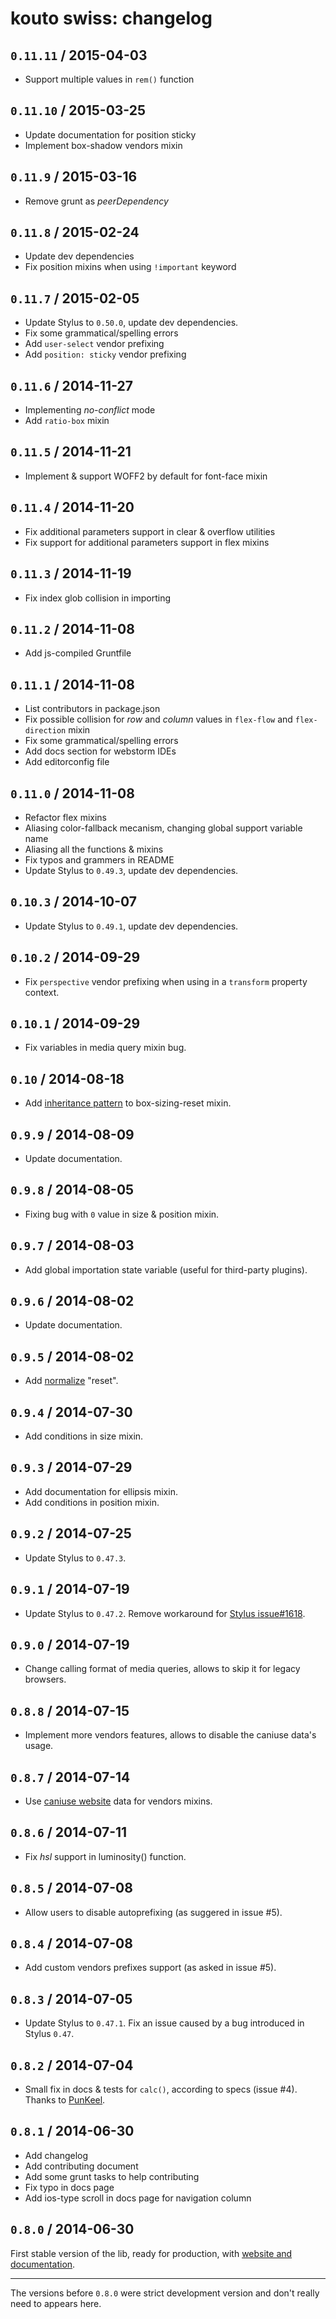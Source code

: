 # kouto swiss: changelog

## `0.11.11` / 2015-04-03

* Support multiple values in `rem()` function

## `0.11.10` / 2015-03-25

* Update documentation for position sticky
* Implement box-shadow vendors mixin

## `0.11.9` / 2015-03-16

* Remove grunt as *peerDependency*

## `0.11.8` / 2015-02-24

* Update dev dependencies
* Fix position mixins when using `!important` keyword

## `0.11.7` / 2015-02-05

* Update Stylus to `0.50.0`, update dev dependencies.
* Fix some grammatical/spelling errors
* Add `user-select` vendor prefixing
* Add `position: sticky` vendor prefixing

## `0.11.6` / 2014-11-27

* Implementing *no-conflict* mode
* Add `ratio-box` mixin

## `0.11.5` / 2014-11-21

* Implement & support WOFF2 by default for font-face mixin

## `0.11.4` / 2014-11-20

* Fix additional parameters support in clear & overflow utilities
* Fix support for additional parameters support in flex mixins

## `0.11.3` / 2014-11-19

* Fix index glob collision in importing

## `0.11.2` / 2014-11-08

* Add js-compiled Gruntfile

## `0.11.1` / 2014-11-08

* List contributors in package.json
* Fix possible collision for *row* and *column* values in `flex-flow` and `flex-direction` mixin
* Fix some grammatical/spelling errors
* Add docs section for webstorm IDEs
* Add editorconfig file

## `0.11.0` / 2014-11-08

* Refactor flex mixins
* Aliasing color-fallback mecanism, changing global support variable name
* Aliasing all the functions & mixins
* Fix typos and grammers in README
* Update Stylus to `0.49.3`, update dev dependencies.

## `0.10.3` / 2014-10-07

* Update Stylus to `0.49.1`, update dev dependencies.

## `0.10.2` / 2014-09-29

* Fix `perspective` vendor prefixing when using in a `transform` property context.

## `0.10.1` / 2014-09-29

* Fix variables in media query mixin bug.

## `0.10` / 2014-08-18

* Add [inheritance pattern](http://css-tricks.com/inheriting-box-sizing-probably-slightly-better-best-practice/) to box-sizing-reset mixin.

## `0.9.9` / 2014-08-09

* Update documentation.

## `0.9.8` / 2014-08-05

* Fixing bug with `0` value in size & position mixin.

## `0.9.7` / 2014-08-03

* Add global importation state variable (useful for third-party plugins).

## `0.9.6` / 2014-08-02

* Update documentation.

## `0.9.5` / 2014-08-02

* Add [normalize](https://github.com/necolas/normalize.css) "reset".

## `0.9.4` / 2014-07-30

* Add conditions in size mixin.

## `0.9.3` / 2014-07-29

* Add documentation for ellipsis mixin.
* Add conditions in position mixin.

## `0.9.2` / 2014-07-25

* Update Stylus to `0.47.3`.

## `0.9.1` / 2014-07-19

* Update Stylus to `0.47.2`. Remove workaround for [Stylus issue#1618](https://github.com/LearnBoost/stylus/issues/1618).

## `0.9.0` / 2014-07-19

* Change calling format of media queries, allows to skip it for legacy browsers.

## `0.8.8` / 2014-07-15

* Implement more vendors features, allows to disable the caniuse data's usage.

## `0.8.7` / 2014-07-14

* Use [caniuse website](http://caniuse.com) data for vendors mixins.

## `0.8.6` / 2014-07-11

* Fix *hsl* support in luminosity() function.

## `0.8.5` / 2014-07-08

* Allow users to disable autoprefixing (as suggered in issue #5).

## `0.8.4` / 2014-07-08

* Add custom vendors prefixes support (as asked in issue #5).

## `0.8.3` / 2014-07-05

* Update Stylus to `0.47.1`. Fix an issue caused by a bug introduced in Stylus `0.47`.

## `0.8.2` / 2014-07-04

* Small fix in docs & tests for `calc()`, according to specs (issue #4). Thanks to [PunKeel](https://github.com/PunKeel).

## `0.8.1` / 2014-06-30

* Add changelog
* Add contributing document
* Add some grunt tasks to help contributing
* Fix typo in docs page
* Add ios-type scroll in docs page for navigation column

## `0.8.0` / 2014-06-30

First stable version of the lib, ready for production, with [website and documentation](http://kouto-swiss.io).

* * *

The versions before `0.8.0` were strict development version and don't really need to appears here.
